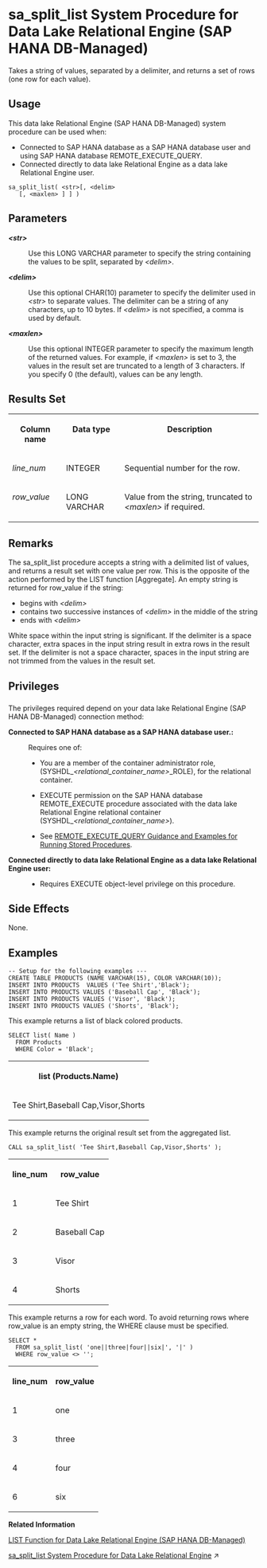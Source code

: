 <!-- loio204a6c1cac354d788d94946c8e9dbe21 -->

# sa\_split\_list System Procedure for Data Lake Relational Engine \(SAP HANA DB-Managed\)

Takes a string of values, separated by a delimiter, and returns a set of rows \(one row for each value\).



<a name="loio204a6c1cac354d788d94946c8e9dbe21__section_gz5_gcf_pzb"/>

## Usage

This data lake Relational Engine \(SAP HANA DB-Managed\) system procedure can be used when:

-   Connected to SAP HANA database as a SAP HANA database user and using SAP HANA database REMOTE\_EXECUTE\_QUERY.
-   Connected directly to data lake Relational Engine as a data lake Relational Engine user.



```
sa_split_list( <str>[, <delim>
   [, <maxlen> ] ] )
```



<a name="loio204a6c1cac354d788d94946c8e9dbe21__section_vgd_wc2_srb"/>

## Parameters


<dl>
<dt><b>

*<str\>* 

</b></dt>
<dd>

Use this LONG VARCHAR parameter to specify the string containing the values to be split, separated by *<delim\>*.



</dd><dt><b>

*<delim\>* 

</b></dt>
<dd>

Use this optional CHAR\(10\) parameter to specify the delimiter used in *<str\>* to separate values. The delimiter can be a string of any characters, up to 10 bytes. If *<delim\>* is not specified, a comma is used by default.



</dd><dt><b>

*<maxlen\>* 

</b></dt>
<dd>

Use this optional INTEGER parameter to specify the maximum length of the returned values. For example, if *<maxlen\>* is set to 3, the values in the result set are truncated to a length of 3 characters. If you specify 0 \(the default\), values can be any length.



</dd>
</dl>



<a name="loio204a6c1cac354d788d94946c8e9dbe21__section_gwt_wc2_srb"/>

## Results Set


<table>
<tr>
<th valign="top">

Column name

</th>
<th valign="top">

Data type

</th>
<th valign="top">

Description

</th>
</tr>
<tr>
<td valign="top">

*line\_num*

</td>
<td valign="top">

INTEGER

</td>
<td valign="top">

Sequential number for the row.

</td>
</tr>
<tr>
<td valign="top">

*row\_value*

</td>
<td valign="top">

LONG VARCHAR

</td>
<td valign="top">

Value from the string, truncated to *<maxlen\>* if required.

</td>
</tr>
</table>



<a name="loio204a6c1cac354d788d94946c8e9dbe21__section_l4h_xc2_srb"/>

## Remarks

The sa\_split\_list procedure accepts a string with a delimited list of values, and returns a result set with one value per row. This is the opposite of the action performed by the LIST function \[Aggregate\]. An empty string is returned for row\_value if the string:

-   begins with *<delim\>* 
-   contains two successive instances of *<delim\>* in the middle of the string
-   ends with *<delim\>* 

White space within the input string is significant. If the delimiter is a space character, extra spaces in the input string result in extra rows in the result set. If the delimiter is not a space character, spaces in the input string are not trimmed from the values in the result set.



<a name="loio204a6c1cac354d788d94946c8e9dbe21__section_gbs_qx1_1yb"/>

## Privileges



### 

The privileges required depend on your data lake Relational Engine \(SAP HANA DB-Managed\) connection method:


<dl>
<dt><b>

Connected to SAP HANA database as a SAP HANA database user.:

</b></dt>
<dd>

Requires one of:

-   You are a member of the container administrator role, \(SYSHDL\_*<relational\_container\_name\>*\_ROLE\), for the relational container.
-   EXECUTE permission on the SAP HANA database REMOTE\_EXECUTE procedure associated with the data lake Relational Engine relational container \(SYSHDL\_*<relational\_container\_name\>*\).

-   See [REMOTE\_EXECUTE\_QUERY Guidance and Examples for Running Stored Procedures](remote-execute-query-guidance-and-examples-for-running-stored-procedures-3e7f86d.md).




</dd><dt><b>

Connected directly to data lake Relational Engine as a data lake Relational Engine user:

</b></dt>
<dd>

-   Requires EXECUTE object-level privilege on this procedure.



</dd>
</dl>



<a name="loio204a6c1cac354d788d94946c8e9dbe21__section_mky_xc2_srb"/>

## Side Effects

None.



## Examples

```
-- Setup for the following examples ---
CREATE TABLE PRODUCTS (NAME VARCHAR(15), COLOR VARCHAR(10));
INSERT INTO PRODUCTS  VALUES ('Tee Shirt','Black');
INSERT INTO PRODUCTS VALUES ('Baseball Cap', 'Black');
INSERT INTO PRODUCTS VALUES ('Visor', 'Black');
INSERT INTO PRODUCTS VALUES ('Shorts', 'Black');
```

This example returns a list of black colored products.

```
SELECT list( Name )
  FROM Products 
  WHERE Color = 'Black';
```


<table>
<tr>
<th valign="top">

list \(Products.Name\)

</th>
</tr>
<tr>
<td valign="top">

Tee Shirt,Baseball Cap,Visor,Shorts

</td>
</tr>
</table>

This example returns the original result set from the aggregated list.

```
CALL sa_split_list( 'Tee Shirt,Baseball Cap,Visor,Shorts' );
```


<table>
<tr>
<th valign="top">

line\_num

</th>
<th valign="top">

row\_value

</th>
</tr>
<tr>
<td valign="top">

1

</td>
<td valign="top">

Tee Shirt

</td>
</tr>
<tr>
<td valign="top">

2

</td>
<td valign="top">

Baseball Cap

</td>
</tr>
<tr>
<td valign="top">

3

</td>
<td valign="top">

Visor

</td>
</tr>
<tr>
<td valign="top">

4

</td>
<td valign="top">

Shorts

</td>
</tr>
</table>

This example returns a row for each word. To avoid returning rows where row\_value is an empty string, the WHERE clause must be specified.

```
SELECT *
  FROM sa_split_list( 'one||three|four||six|', '|' ) 
  WHERE row_value <> '';
```


<table>
<tr>
<th valign="top">

line\_num

</th>
<th valign="top">

row\_value

</th>
</tr>
<tr>
<td valign="top">

1

</td>
<td valign="top">

one

</td>
</tr>
<tr>
<td valign="top">

3

</td>
<td valign="top">

three

</td>
</tr>
<tr>
<td valign="top">

4

</td>
<td valign="top">

four

</td>
</tr>
<tr>
<td valign="top">

6

</td>
<td valign="top">

six

</td>
</tr>
</table>

**Related Information**  


[LIST Function for Data Lake Relational Engine \(SAP HANA DB-Managed\)](../050-system-sql-functions/list-function-for-data-lake-relational-engine-sap-hana-db-managed-7b4801a.md "Returns a delimited list of values for every row in a group.")

[sa_split_list System Procedure for Data Lake Relational Engine](https://help.sap.com/viewer/19b3964099384f178ad08f2d348232a9/2024_3_QRC/en-US/8177739d6ce21014b82ebbcba7441f0b.html "Takes a string of values, separated by a delimiter, and returns a set of rows (one row for each value).") :arrow_upper_right:

